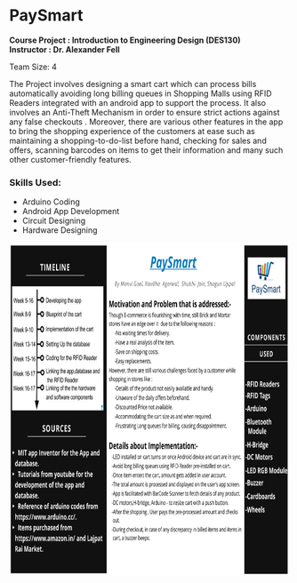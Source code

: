 # PaySmart

<b> Course Project : Introduction to Engineering Design (DES130) </b><br>
<b> Instructor : Dr. Alexander Fell </b><br>

Team Size: 4
<br>

The Project involves designing a smart cart which can process bills automatically avoiding long billing queues in Shopping Malls using RFID Readers integrated with an android app to support the process. It also involves an Anti-Theft Mechanism in order to ensure strict actions against any false checkouts . Moreover, there are various other features in the app  to bring the shopping experience of the customers at ease such as maintaining a shopping-to-do-list before hand, checking for sales and offers, scanning barcodes on items to get their information and many such other customer-friendly features.

### Skills Used:
- Arduino Coding <br>
- Android App Development <br>
- Circuit Designing <br>
- Hardware Designing <br>

<img src = "project_poster.png" height = "600" width = "900" />
